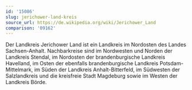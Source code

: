 ```yaml
---
id: '15086'
slug: jerichower-land-kreis
source_url: https://de.wikipedia.org/wiki/Jerichower_Land
comparison: '09162'
---
```


Der Landkreis Jerichower Land ist ein Landkreis im Nordosten des Landes Sachsen-Anhalt. Nachbarkreise sind im Nordwesten und Norden der Landkreis Stendal, im Nordosten der brandenburgische Landkreis Havelland, im Osten der ebenfalls brandenburgische Landkreis Potsdam-Mittelmark, im Süden der Landkreis Anhalt-Bitterfeld, im Südwesten der Salzlandkreis und die kreisfreie Stadt Magdeburg sowie im Westen der Landkreis Börde.
